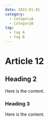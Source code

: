 ```yaml
---
date: 2022-01-01
category:
  - CategoryA
  - CategoryB
tag:
  - tag A
  - tag B
---
```


# Article 12

## Heading 2

Here is the content.

### Heading 3

Here is the content.
